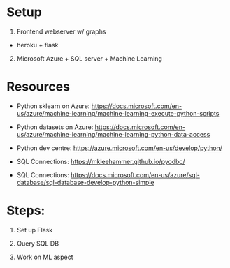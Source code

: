 # Setup

1. Frontend webserver w/ graphs 

- heroku + flask

2. Microsoft Azure + SQL server + Machine Learning

# Resources

- Python sklearn on Azure: https://docs.microsoft.com/en-us/azure/machine-learning/machine-learning-execute-python-scripts

- Python datasets on Azure: https://docs.microsoft.com/en-us/azure/machine-learning/machine-learning-python-data-access

- Python dev centre: https://azure.microsoft.com/en-us/develop/python/

- SQL Connections: https://mkleehammer.github.io/pyodbc/

- SQL Connections: https://docs.microsoft.com/en-us/azure/sql-database/sql-database-develop-python-simple

# Steps:

1. Set up Flask

2. Query SQL DB

3. Work on ML aspect


